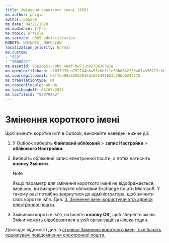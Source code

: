 ```yaml
---
title: Змінення короткого імені (959)
ms.author: pdigia
author: pebaum
ms.date: 04/21/2020
ms.audience: ITPro
ms.topic: article
ms.service: o365-administration
ROBOTS: NOINDEX, NOFOLLOW
localization_priority: Normal
ms.custom:
- "959"
- "1800022"
ms.assetid: 96e2de51-c8b0-4eef-b071-b02784367e1e
ms.openlocfilehash: c7657935ca752744b6a53fbbff1e69b8642239a074376722cbb0b1fa4036650c
ms.sourcegitcommit: b5f7da89a650d2915dc652449623c78be6247175
ms.translationtype: MT
ms.contentlocale: uk-UA
ms.lasthandoff: 08/05/2021
ms.locfileid: "53979442"
---
```

# <a name="change-your-display-name"></a>Змінення короткого імені
  
Щоб змінити коротке ім'я в Outlook, виконайте наведені нижче дії.
  
1. У Outlook виберіть **Файловий обліковий** \> **запис Настройки** \> **облікового Настройки**.

2. Виберіть обліковий запис електронної пошти, а потім натисніть **кнопку Змінити**.

    > [!NOTE]
    > Якщо параметр для змінення короткого імені не відображається, імовірно, ви використовуєте обліковий Exchange пошти Microsoft. У такому разі потрібно звернутися до адміністратора, щоб змінити своє коротке ім'я. Див. [3. Змінення імені користувача та адреси електронної пошти](https://docs.microsoft.com/microsoft-365/admin/add-users/change-a-user-name-and-email-address).
  
3. Змінивши коротке ім'я, натисніть **кнопку OK,** щоб зберегти зміни. Зміни можуть відобразитися в усій організації за кілька годин.

Докладні відомості див. в [сторінці Змінення короткого імені, яке бачать одержувачі повідомлення електронної пошти.](https://support.office.com/article/2b53331a-ba2a-4803-88dc-ac9fe376c8a9.aspx)
  
